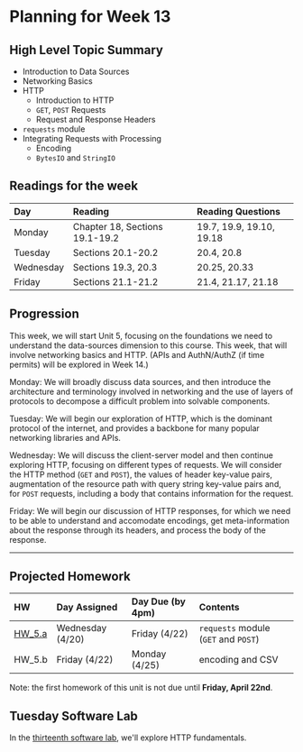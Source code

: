 # Planning for Week 13

## High Level Topic Summary

  - Introduction to Data Sources
  - Networking Basics
  - HTTP
    - Introduction to HTTP
    - `GET`, `POST` Requests
    - Request and Response Headers
  - `requests` module
  - Integrating Requests with Processing
    - Encoding
    - `BytesIO` and `StringIO`

## Readings for the week

Day        | Reading      | Reading Questions
:--------- |:-------------|:----------------------------------
Monday     | Chapter 18, Sections 19.1-19.2 | 19.7, 19.9, 19.10, 19.18
Tuesday    | Sections 20.1-20.2 | 20.4, 20.8
Wednesday  | Sections 19.3, 20.3 | 20.25, 20.33
Friday     | Sections 21.1-21.2 | 21.4, 21.17, 21.18

## Progression

This week, we will start Unit 5, focusing on the foundations we need to understand the data-sources dimension to this course.  This week, that will involve networking basics and HTTP.  (APIs and AuthN/AuthZ (if time permits) will be explored in Week 14.)

Monday: We will broadly discuss data sources, and then introduce the architecture and terminology involved in networking and the use of layers of protocols to decompose a difficult problem into solvable components.

Tuesday: We will begin our exploration of HTTP, which is the dominant protocol of the internet, and provides a backbone for many popular networking libraries and APIs.

Wednesday: We will discuss the client-server model and then continue exploring HTTP, focusing on different types of requests.  We will consider the HTTP method (`GET` and `POST`), the values of header key-value pairs, augmentation of the resource path with query string key-value pairs and, for `POST` requests, including a body that contains information for the request.

Friday: We will begin our discussion of HTTP responses, for which we need to be able to understand and accomodate encodings, get meta-information about the response through its headers, and process the body of the response.

---

## Projected Homework

HW | Day Assigned  | Day Due (by 4pm) | Contents
:--|:--------|:--------|:------------
[HW_5.a](../hw/HW_5.a/README.md) | Wednesday (4/20) | Friday (4/22) | `requests` module (`GET` and `POST`)
HW_5.b | Friday (4/22) | Monday (4/25) | encoding and CSV

Note: the first homework of this unit is not due until **Friday, April 22nd**.

## Tuesday Software Lab

In the [thirteenth software lab](../sw_lab/lab_13/swlab_13.md), we'll explore HTTP fundamentals.